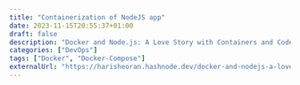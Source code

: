 ```yaml
---
title: "Containerization of NodeJS app"
date: 2023-11-15T20:55:37+01:00
draft: false
description: "Docker and Node.js: A Love Story with Containers and Code (No Drama, Just Dockerama!)"
categories: ["DevOps"]
tags: ["Docker", "Docker-Compose"]
externalUrl: "https://harisheoran.hashnode.dev/docker-and-nodejs-a-love-story-with-containers-and-code-no-drama-just-dockerama"
---
```

